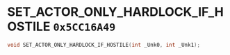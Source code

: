 # SET_ACTOR_ONLY_HARDLOCK_IF_HOSTILE `0x5CC16A49`

```cpp
void SET_ACTOR_ONLY_HARDLOCK_IF_HOSTILE(int _Unk0, int _Unk1);
```